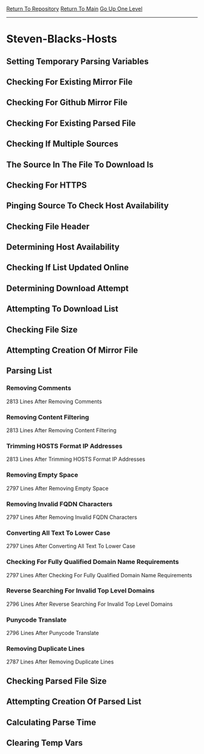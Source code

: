 [Return To Repository](https://github.com/bast69/piholeparser/)
[Return To Main](https://github.com/bast69/piholeparser/blob/master/RecentRunLogs/Mainlog.md)
[Go Up One Level](https://github.com/bast69/piholeparser/blob/master/RecentRunLogs/TopLevelScripts/30-Processing-External-Blacklists.md)
____________________________________
# Steven-Blacks-Hosts
## Setting Temporary Parsing Variables
## Checking For Existing Mirror File
## Checking For Github Mirror File
## Checking For Existing Parsed File
## Checking If Multiple Sources
## The Source In The File To Download Is
## Checking For HTTPS
## Pinging Source To Check Host Availability
## Checking File Header
## Determining Host Availability
## Checking If List Updated Online
## Determining Download Attempt
## Attempting To Download List
## Checking File Size
## Attempting Creation Of Mirror File
## Parsing List
### Removing Comments
2813 Lines After Removing Comments
### Removing Content Filtering
2813 Lines After Removing Content Filtering
### Trimming HOSTS Format IP Addresses
2813 Lines After Trimming HOSTS Format IP Addresses
### Removing Empty Space
2797 Lines After Removing Empty Space
### Removing Invalid FQDN Characters
2797 Lines After Removing Invalid FQDN Characters
### Converting All Text To Lower Case
2797 Lines After Converting All Text To Lower Case
### Checking For Fully Qualified Domain Name Requirements
2797 Lines After Checking For Fully Qualified Domain Name Requirements
### Reverse Searching For Invalid Top Level Domains
2796 Lines After Reverse Searching For Invalid Top Level Domains
### Punycode Translate
2796 Lines After Punycode Translate
### Removing Duplicate Lines
2787 Lines After Removing Duplicate Lines
## Checking Parsed File Size
## Attempting Creation Of Parsed List
## Calculating Parse Time
## Clearing Temp Vars
